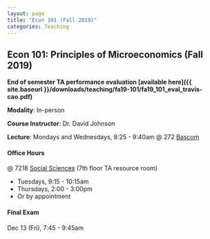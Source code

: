```yaml
---
layout: page
title: "Econ 101 (Fall 2019)"
categories: Teaching
---
```


## Econ 101: Principles of Microeconomics (Fall 2019)

**End of semester TA performance evaluation [available here]({{ site.baseurl }}/downloads/teaching/fa19-101/fa19_101_eval_travis-cao.pdf)**

**Modality**: In-person 

**Course Instructor**: Dr. David Johnson

**Lecture**: Mondays and Wednesdays, 8:25 - 9:40am @ 272 [Bascom](https://map.wisc.edu/s/mskimaqr)

#### Office Hours

@ 7218 [Social Sciences](https://map.wisc.edu/s/6hlqixeh) (7th floor TA resource room)
* Tuesdays, 9:15 - 10:15am
* Thursdays, 2:00 - 3:00pm
* Or by appointment

#### Final Exam
Dec 13 (Fri), 7:45 - 9:45am